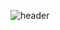 ![header](https://capsule-render.vercel.app/api?type=rounded&color=auto&height=200&section=header&text=Welcome&fontSize=50&desc=Kim%20Chul%20Yeon%20Github&descAlignY=80&descAlign=80&descSize=20)
